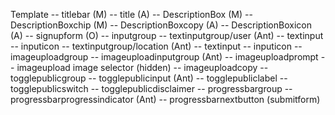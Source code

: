 Template
  -- titlebar (M)
    <!-- -- backbutton (A) (Ant) -->
    -- title (A)
  -- DescriptionBox  (M)
    -- DescriptionBoxchip (M)
    -- DescriptionBoxcopy (A)
    -- DescriptionBoxicon (A)
  -- signupform (O)
    -- inputgroup
      -- textinputgroup/user (Ant)
        -- textinput
        -- inputicon
      -- textinputgroup/location (Ant)
        -- textinput
        -- inputicon
      -- imageuploadgroup 
        -- imageuploadinputgroup (Ant)
          -- imageuploadprompt
          -- imageupload image selector (hidden)
        -- imageuploadcopy
      -- togglepublicgroup 
        -- togglepublicinput (Ant)
          -- togglepubliclabel
          -- togglepublicswitch
        -- togglepublicdisclaimer
    -- progressbargroup
      -- progressbarprogressindicator (Ant)
      -- progressbarnextbutton (submitform)